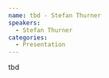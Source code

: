 ```yaml
--- 
name: tbd - Stefan Thurner 
speakers: 
  - Stefan Thurner
categories:
  - Presentation
---
```


tbd